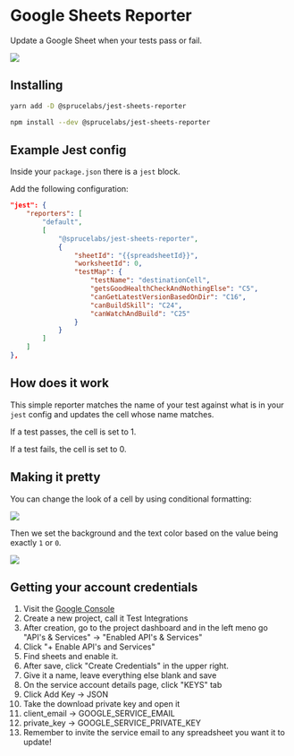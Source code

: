 # Google Sheets Reporter

Update a Google Sheet when your tests pass or fail.

<img src="https://raw.githubusercontent.com/sprucelabsai/jest-sheets-reporter/master/docs/images/overview.png">

## Installing

```bash
yarn add -D @sprucelabs/jest-sheets-reporter
```
```bash
npm install --dev @sprucelabs/jest-sheets-reporter
```

## Example Jest config
Inside your `package.json` there is a `jest` block. 

Add the following configuration:
```json
"jest": {
    "reporters": [
        "default",
        [
            "@sprucelabs/jest-sheets-reporter",
            {
                "sheetId": "{{spreadsheetId}}",
                "worksheetId": 0,
                "testMap": {
                    "testName": "destinationCell",
                    "getsGoodHealthCheckAndNothingElse": "C5",
                    "canGetLatestVersionBasedOnDir": "C16",
                    "canBuildSkill": "C24",
                    "canWatchAndBuild": "C25"
                }
            }
        ]
    ]
},
```

## How does it work

This simple reporter matches the name of your test against what is in your `jest` config and updates the cell whose name matches.

If a test passes, the cell is set to 1. 

If a test fails, the cell is set to 0.


## Making it pretty

You can change the look of a cell by using conditional formatting:

<img src="https://raw.githubusercontent.com/sprucelabsai/jest-sheets-reporter/master/docs/images/conditional.png">

Then we set the background and the text color based on the value being exactly `1` or `0`.

<img src="https://raw.githubusercontent.com/sprucelabsai/jest-sheets-reporter/master/docs/images/stylerules.png">


## Getting your account credentials

1. Visit the [Google Console](https://console.developers.google.com/)
2. Create a new project, call it Test Integrations
3. After creation, go to the project dashboard and in the left meno go "API's & Services" -> "Enabled API's & Services"
4. Click "+ Enable API's and Services"
5. Find sheets and enable it.
6. After save, click "Create Credentials" in the upper right.
7. Give it a name, leave everything else blank and save
9. On the service account details page, click "KEYS" tab
10. Click Add Key -> JSON
11. Take the download private key and open it
12. client_email -> GOOGLE_SERVICE_EMAIL
13. private_key -> GOOGLE_SERVICE_PRIVATE_KEY
14. Remember to invite the service email to any spreadsheet you want it to update!
